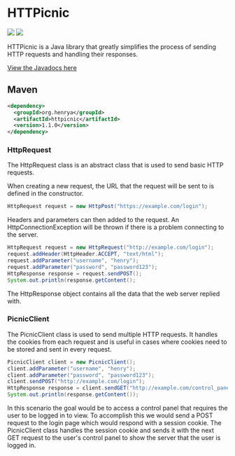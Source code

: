 # HTTPicnic

<a href="http://repo1.maven.org/maven2/org/henrya/httpicnic/"><img src="https://img.shields.io/maven-metadata/v/https/repo1.maven.org/maven2/org/henrya/httpicnic/maven-metadata.xml.svg?label=maven"></a> <a href="https://github.com/henry-anderson/HTTPicnic/blob/master/LICENSE"><img src="https://img.shields.io/badge/license-MIT-blue.svg"></a>

HTTPicnic is a Java library that greatly simplifies the process of sending HTTP requests and handling their responses.

[View the Javadocs here](https://henry-anderson.github.io/HTTPicnic/)

## Maven
```xml
<dependency>
  <groupId>org.henrya</groupId>
  <artifactId>httpicnic</artifactId>
  <version>1.1.0</version>
</dependency>
```

### HttpRequest
The HttpRequest class is an abstract class that is used to send basic HTTP requests.

When creating a new request, the URL that the request will be sent to is defined in the constructor.

```java
HttpRequest request = new HttpPost("https://example.com/login");
```

Headers and parameters can then added to the request. An HttpConnectionException will be thrown if there is a problem connecting to the server.

```java
HttpRequest request = new HttpRequest("http://example.com/login");
request.addHeader(HttpHeader.ACCEPT, "text/html");
request.addParameter("username", "henry");
request.addParameter("password", "password123");
HttpResponse response = request.sendPOST();
System.out.println(response.getContent();
```

The HttpResponse object contains all the data that the web server replied with.

### PicnicClient
The PicnicClient class is used to send multiple HTTP requests. It handles the cookies from each request and is useful in cases where cookies need to be stored and sent in every request.

```java
PicnicClient client = new PicnicClient();
client.addParameter("username", "henry");
client.addParameter("password", "password123");
client.sendPOST("http://example.com/login");
HttpResponse response = client.sendGET("http://example.com/control_panel");
System.out.println(response.getContent());
```

In this scenario the goal would be to access a control panel that requires the user to be logged in to view. To accomplish this we would send a POST request to the login page which would respond with a session cookie. The PicnicClient class handles  the session cookie and sends it with the next GET request to the user's control panel to show the server that the user is logged in.
